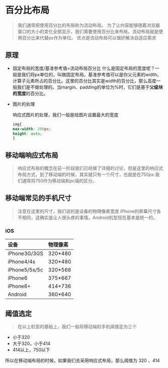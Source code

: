 # 百分比布局

> 我们通常把使用百分比的布局称为流动布局。 为了让内容能够随着浏览器窗口的大小的变化全部显示，我们需要使用百分比来布局。流动布局就是使用百分比来代替px作为单位。 优点是流动布局可以很好解决自适应需求

## 原理

- 固定布局的宽度/基准参考值=流动布局百分比
  什么是固定布局的宽度呢？一般是我们将px单位的，叫做固定布局。基准参考值可以是你父元素的width。 计算子元素所占的百分比。这里的百分比其实是width的百分比，那么高度一般我们是不做处理的。当margin、padding的单位为%时，它们是基于**父级块的宽度**的百分比。

- 图片的处理

  响应式图片的处理，我们一般是给图片设置最大的宽度

  ```css
  img{
  max-width: 200px;
  height: auto;
  }
  ```

## 移动端响应式布局

> 响应式布局的概念在前一阶段我们已经做了详细的讨论，但是这里的响应式布局方式，到了移动端的时候，其实就只有一个尺寸，也就是在750px.我们通常将750作为移动端和pc端的区分。

## 移动端常见的手机尺寸

> 注意在这里的尺寸，我们说的是设备的物理像素宽度 iPhone的屏幕尺寸各不相同，这确实是让人很头疼的事情。Android机型现在基本是统一的。

### iOS

| 设备          | 物理像素 |
| :------------ | :------- |
| iPhone3G/3GS  | 320*480  |
| iPhone4/4s    | 320*480  |
| iPhone5/5s/5c | 320*568  |
| iPhone6       | 375*667  |
| iPhone6+      | 414*736  |
| Android       | 360*640  |

## 阈值选定

> 在以上机型的基础上，我们一般将移动端的手机阈值定为三个

- 小于320
- 大于320，小于414
- 414以上，750以下

所以在移动端布局的时候，如果我们去采用响应式布局，那么阈值为 320 、414